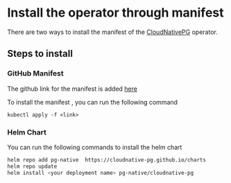 # Install the operator through manifest

There are two ways to install the manifest of the [CloudNativePG](cloudnative-pg.io/) operator.

## Steps to install

### GitHub Manifest

The github link for the manifest is added [here](https://raw.githubusercontent.com/cloudnative-pg/cloudnative-pg/release-1.16/releases/cnpg-1.16.0.yaml)

To install the manifest , you can run the following command

`kubectl apply -f <link>`

### Helm Chart

You can run the following commands to install the helm chart

```bash
helm repo add pg-native  https://cloudnative-pg.github.io/charts
helm repo update
helm install <your deployment name> pg-native/cloudnative-pg
```
